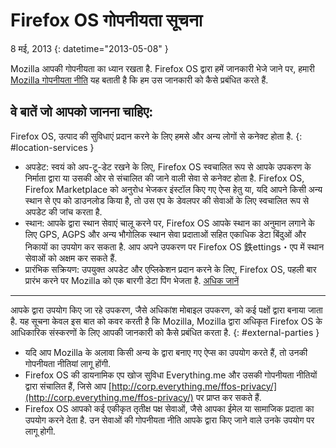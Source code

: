 # Firefox OS गोपनीयता सूचना

8 मई, 2013
{: datetime="2013-05-08" }

Mozilla आपकी गोपनीयता का ध्‍यान रखता है. Firefox OS द्वारा हमें जानकारी भेजे जाने पर, हमारी [Mozilla गोपनीयता नीति](http://www.mozilla.org/en-US/privacy/) यह बताती है कि हम उस जानकारी को कैसे प्रबंधित करते हैं.

## वे बातें जो आपको जानना चाहिए:

Firefox OS, उत्पाद की सुविधाएं प्रदान करने के लिए हमसे और अन्य लोगों से कनेक्ट होता है.
{: #location-services }

* अपडेट: स्वयं को अप-टू-डेट रखने के लिए, Firefox OS स्वचालित रूप से आपके उपकरण के निर्माता द्वारा या उसकी ओर से संचालित की जाने वाली सेवा से कनेक्ट होता है. Firefox OS, Firefox Marketplace को अनुरोध भेजकर इंस्टॉल किए गए ऐप्स हेतु या, यदि आपने किसी अन्य स्थान से एप को डाउनलोड किया है, तो उस एप के डेवलपर की सेवाओं के लिए स्वचालित रूप से अपडेट की जांच करता है.
* स्थान: आपके द्वारा स्थान सेवाएं चालू करने पर, Firefox OS आपके स्थान का अनुमान लगाने के लिए GPS, AGPS और अन्य भौगोलिक स्थान सेवा प्रदाताओं सहित एकाधिक डेटा बिंदुओं और निकायों का उपयोग कर सकता है. आप अपने उपकरण पर Firefox OS 鉄ettings・एप में स्थान सेवाओं को अक्षम कर सकते हैं.
* प्रारंभिक सक्रियण: उपयुक्त अपडेट और एप्लिकेशन प्रदान करने के लिए, Firefox OS, पहली बार प्रारंभ करने पर Mozilla को एक बारगी डेटा पिंग भेजता है. [अधिक जानें](https://wiki.mozilla.org/FirefoxOS/Metrics)

---------------------------------------

आपके द्वारा उपयोग किए जा रहे उपकरण, जैसे अधिकांश मोबाइल उपकरण, को कई पक्षों द्वारा बनाया जाता है. यह सूचना केवल इस बात को कवर करती है कि Mozilla, Mozilla द्वारा अधिकृत Firefox OS के आधिकारिक संस्करणों के लिए आपकी जानकारी को कैसे प्रबंधित करता है.
{: #external-parties }

* यदि आप Mozilla के अलावा किसी अन्य के द्वारा बनाए गए ऐप्स का उपयोग करते हैं, तो उनकी गोपनीयता नीतियां लागू होंगी.
* Firefox OS की डायनामिक एप खोज सुविधा Everything.me और उसकी गोपनीयता नीतियों द्वारा संचालित हैं, जिसे आप [http://corp.everything.me/ffos-privacy/](http://corp.everything.me/ffos-privacy/) पर प्राप्त कर सकते हैं.
* Firefox OS आपको कई एकीकृत तृतीक्ष पक्ष सेवाओं, जैसे आपका ईमेल या सामाजिक प्रदाता का उपयोग करने देता है. उन सेवाओं की गोपनीयता नीति आपके द्वारा किए जाने वाले उनके उपयोग पर लागू होगी.
